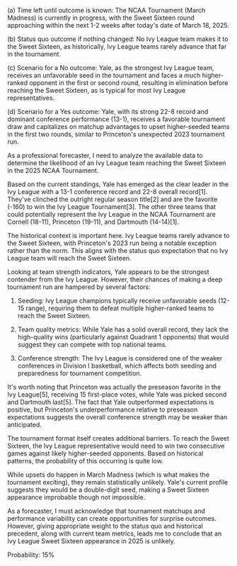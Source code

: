 (a) Time left until outcome is known: The NCAA Tournament (March Madness) is currently in progress, with the Sweet Sixteen round approaching within the next 1-2 weeks after today's date of March 18, 2025.

(b) Status quo outcome if nothing changed: No Ivy League team makes it to the Sweet Sixteen, as historically, Ivy League teams rarely advance that far in the tournament.

(c) Scenario for a No outcome: Yale, as the strongest Ivy League team, receives an unfavorable seed in the tournament and faces a much higher-ranked opponent in the first or second round, resulting in elimination before reaching the Sweet Sixteen, as is typical for most Ivy League representatives.

(d) Scenario for a Yes outcome: Yale, with its strong 22-8 record and dominant conference performance (13-1), receives a favorable tournament draw and capitalizes on matchup advantages to upset higher-seeded teams in the first two rounds, similar to Princeton's unexpected 2023 tournament run.

As a professional forecaster, I need to analyze the available data to determine the likelihood of an Ivy League team reaching the Sweet Sixteen in the 2025 NCAA Tournament.

Based on the current standings, Yale has emerged as the clear leader in the Ivy League with a 13-1 conference record and 22-8 overall record[1]. They've clinched the outright regular season title[2] and are the favorite (-160) to win the Ivy League Tournament[3]. The other three teams that could potentially represent the Ivy League in the NCAA Tournament are Cornell (18-11), Princeton (19-11), and Dartmouth (14-14)[1].

The historical context is important here. Ivy League teams rarely advance to the Sweet Sixteen, with Princeton's 2023 run being a notable exception rather than the norm. This aligns with the status quo expectation that no Ivy League team will reach the Sweet Sixteen.

Looking at team strength indicators, Yale appears to be the strongest contender from the Ivy League. However, their chances of making a deep tournament run are hampered by several factors:

1. Seeding: Ivy League champions typically receive unfavorable seeds (12-15 range), requiring them to defeat multiple higher-ranked teams to reach the Sweet Sixteen.

2. Team quality metrics: While Yale has a solid overall record, they lack the high-quality wins (particularly against Quadrant 1 opponents) that would suggest they can compete with top national teams.

3. Conference strength: The Ivy League is considered one of the weaker conferences in Division I basketball, which affects both seeding and preparedness for tournament competition.

It's worth noting that Princeton was actually the preseason favorite in the Ivy League[5], receiving 15 first-place votes, while Yale was picked second and Dartmouth last[5]. The fact that Yale outperformed expectations is positive, but Princeton's underperformance relative to preseason expectations suggests the overall conference strength may be weaker than anticipated.

The tournament format itself creates additional barriers. To reach the Sweet Sixteen, the Ivy League representative would need to win two consecutive games against likely higher-seeded opponents. Based on historical patterns, the probability of this occurring is quite low.

While upsets do happen in March Madness (which is what makes the tournament exciting), they remain statistically unlikely. Yale's current profile suggests they would be a double-digit seed, making a Sweet Sixteen appearance improbable though not impossible.

As a forecaster, I must acknowledge that tournament matchups and performance variability can create opportunities for surprise outcomes. However, giving appropriate weight to the status quo and historical precedent, along with current team metrics, leads me to conclude that an Ivy League Sweet Sixteen appearance in 2025 is unlikely.

Probability: 15%
